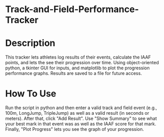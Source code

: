 # Track-and-Field-Performance-Tracker
# Description
This tracker lets athletes log results of their events, calculate the IAAF points, and lets the see their progression over time. Using object-oriented python, a tkinter GUI for inputs, and matplotlib to plot the progression performance graphs. Results are saved to a file for future access. 

# How To Use
Run the script in python and then enter a valid track and field event (e.g., 100m, LongJump, TripleJump) as well as a valid result (in seconds or meters). After that, click "Add Result". Use "Show Summary" to see what your best mark in that event was as well as the IAAF score for that mark. Finally, "Plot Progress" lets you see the graph of your progression. 
